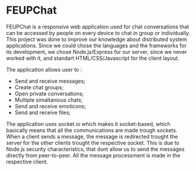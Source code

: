 # FEUPChat

FEUPChat is a responsive web application used for chat conversations that can be accessed by people on every device to chat in group or individually. This project was done to improve our knowledge about distributed system applications. Since we could chose the languages and the frameworks for its development, we chose Node.js/Express for our server, since we never worked with it, and standart HTML/CSS/Javascript for the client layout.

The application allows user to :
* Send and receive messages;
* Create chat groups;
* Open private conversations;
* Multiple simaltanious chats; 
* Send and receive emoticons;
* Send and receive files;

The application uses socket.io which makes it socket-based, which basically means that all the communications are made trough sockets. When a client sends a message, the message is redirected trought the server for the other clients trought the respective socket. This is due to Node.js security characteristics, that dont allow us to send the messages directly from peer-to-peer. All the message processment is made in the respective client. 









